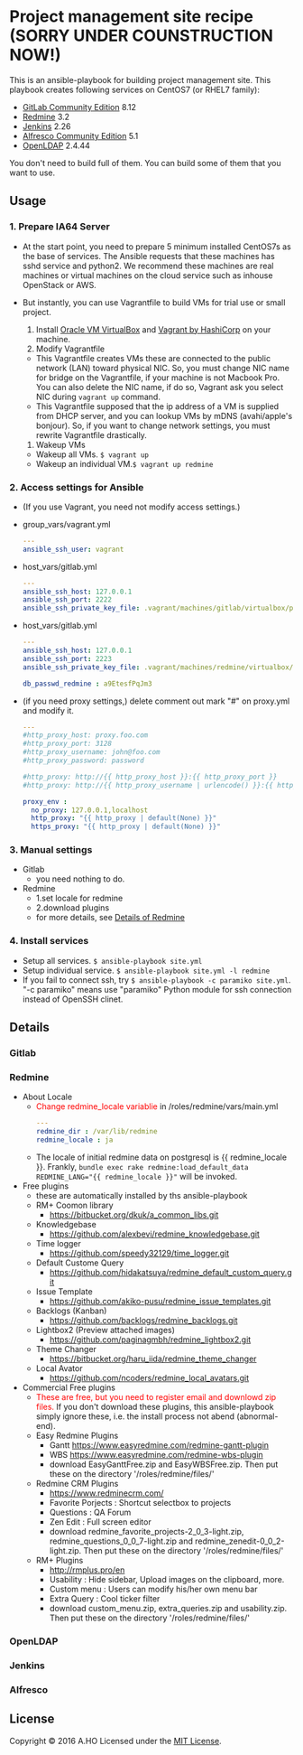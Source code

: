 Project management site recipe (SORRY UNDER COUNSTRUCTION NOW!)
======================
This is an ansible-playbook for building project management site.
This playbook creates following services on CentOS7 (or RHEL7 family):
- [GitLab Community Edition](http://www.gitlab.com) 8.12
- [Redmine](http://www.redmine.org) 3.2
- [Jenkins](https://jenkins.io) 2.26
- [Alfresco Community Edition](https://www.alfresco.com) 5.1
- [OpenLDAP](www.openldap.org/) 2.4.44

You don't need to build full of them. You can build some of them that you want to use.

Usage
------
### 1. Prepare IA64 Server ###

- At the start point, you need to prepare 5 minimum installed CentOS7s as the base of services. The Ansible requests that these machines has sshd service and python2. We recommend these machines are real machines or virtual machines on the cloud service such as inhouse OpenStack or AWS.

- But instantly, you can use Vagrantfile to build VMs for trial use or small project.
  1. Install [Oracle VM VirtualBox](https://www.virtualbox.org/) and [Vagrant by HashiCorp](https://www.vagrantup.com/) on your machine.
  1. Modify Vagrantfile
    - This Vagrantfile creates VMs these are connected to the public network (LAN) toward physical NIC. So, you must change NIC name for bridge on the Vagrantfile, if your machine is not Macbook Pro. You can also delete the NIC name, if do so, Vagrant ask you select NIC during `vagrant up` command.
    - This Vagrantfile supposed that the ip address of a VM is supplied from DHCP server, and you can lookup VMs by mDNS (avahi/apple's bonjour). So, if you want to change network settings, you must rewrite Vagrantfile drastically.
  1. Wakeup VMs
    - Wakeup all VMs. `$ vagrant up`
    - Wakeup an individual VM.`$ vagrant up redmine`

### 2. Access settings for Ansible ###

- (If you use Vagrant, you need not modify access settings.)
- group_vars/vagrant.yml

  ```yaml
  ---
  ansible_ssh_user: vagrant
  ```

- host_vars/gitlab.yml

  ```yaml
  ---
  ansible_ssh_host: 127.0.0.1
  ansible_ssh_port: 2222
  ansible_ssh_private_key_file: .vagrant/machines/gitlab/virtualbox/private_key
  ```

- host_vars/gitlab.yml

  ```yaml
  ---
  ansible_ssh_host: 127.0.0.1
  ansible_ssh_port: 2223
  ansible_ssh_private_key_file: .vagrant/machines/redmine/virtualbox/private_key

  db_passwd_redmine : a9EtesfPqJm3
  ```

- (if you need proxy settings,) delete comment out mark "#" on proxy.yml and modify it.

  ```yaml
  ---
  #http_proxy_host: proxy.foo.com
  #http_proxy_port: 3128
  #http_proxy_username: john@foo.com
  #http_proxy_password: password

  #http_proxy: http://{{ http_proxy_host }}:{{ http_proxy_port }}
  #http_proxy: http://{{ http_proxy_username | urlencode() }}:{{ http_proxy_password }}@{{ http_proxy_host }}:{{ http_proxy_port }}

  proxy_env :
    no_proxy: 127.0.0.1,localhost
    http_proxy: "{{ http_proxy | default(None) }}"
    https_proxy: "{{ http_proxy | default(None) }}"
  ```

### 3. Manual settings ###

- Gitlab
  - you need nothing to do.
- Redmine
  - 1.set locale for redmine
  - 2.download plugins
  - for more details, see [Details of Redmine](#redmine)

### 4. Install services ###

- Setup all services. `$ ansible-playbook site.yml`
- Setup individual service. `$ ansible-playbook site.yml -l redmine`
- If you fail to connect ssh, try `$ ansible-playbook -c paramiko site.yml`. "-c paramiko" means use "paramiko" Python module for ssh connection instead of OpenSSH clinet.

Details
----------------
### Gitlab ###

### <a name="redmine_plugins">Redmine</a> ###

- About Locale
  - <span style="color:red">Change redmine_locale variablie</span> in  /roles/redmine/vars/main.yml
    ```yaml
    ---
    redmine_dir : /var/lib/redmine
    redmine_locale : ja
    ```
  - The locale of initial redmine data on postgresql is {{ redmine_locale }}. Frankly, ``bundle exec rake redmine:load_default_data REDMINE_LANG="{{ redmine_locale }}"`` will be invoked.
- Free plugins
  - these are automatically installed by ths ansible-playbook
  - RM+ Coomon library
    - https://bitbucket.org/dkuk/a_common_libs.git
  - Knowledgebase
    - https://github.com/alexbevi/redmine_knowledgebase.git
  - Time logger
    - https://github.com/speedy32129/time_logger.git
  - Default Custome Query
    - https://github.com/hidakatsuya/redmine_default_custom_query.git
  - Issue Template
    - https://github.com/akiko-pusu/redmine_issue_templates.git
  - Backlogs (Kanban)
    - https://github.com/backlogs/redmine_backlogs.git
  - Lightbox2 (Preview attached images)
    - https://github.com/paginagmbh/redmine_lightbox2.git
  - Theme Changer
    - https://bitbucket.org/haru_iida/redmine_theme_changer
  - Local Avator
    - https://github.com/ncoders/redmine_local_avatars.git
- Commercial Free plugins
  - <span style="color:red">These are free, but you need to register email and downlowd zip files.</span> If you don't download these plugins, this ansible-playbook simply ignore these, i.e. the install process not abend (abnormal-end).
  - Easy Redmine Plugins
    - Gantt https://www.easyredmine.com/redmine-gantt-plugin
    - WBS https://www.easyredmine.com/redmine-wbs-plugin
    - download EasyGanttFree.zip and EasyWBSFree.zip. Then put these on the directory '/roles/redmine/files/'
  - Redmine CRM Plugins
    - https://www.redminecrm.com/
    - Favorite Porjects : Shortcut selectbox to projects
    - Questions : QA Forum
    - Zen Edit : Full screen editor
    - download redmine_favorite_projects-2_0_3-light.zip, redmine_questions_0_0_7-light.zip and redmine_zenedit-0_0_2-light.zip. Then put these on the directory '/roles/redmine/files/'
  - RM+ Plugins
    - http://rmplus.pro/en
    - Usability : Hide sidebar, Upload images on the clipboard, more.
    - Custom menu : Users can modify his/her own menu bar
    - Extra Query : Cool ticker filter
    - download custom_menu.zip, extra_queries.zip and usability.zip. Then put these on the directory '/roles/redmine/files/'


### OpenLDAP ###

### Jenkins ###

### Alfresco ###

License
----------
Copyright &copy; 2016 A.HO
Licensed under the  [MIT License][mit].

[MIT]: http://www.opensource.org/licenses/mit-license.php

